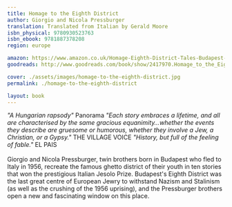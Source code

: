 ```yaml
---
title: Homage to the Eighth District
author: Giorgio and Nicola Pressburger
translation: Translated from Italian by Gerald Moore
isbn_physical: 9780930523763
isbn_ebook: 9781887378208
region: europe

amazon: https://www.amazon.co.uk/Homage-Eighth-District-Tales-Budapest-ebook/dp/B07H2MMTK2/
goodreads: http://www.goodreads.com/book/show/2417970.Homage_to_the_Eighth_District

cover: ./assets/images/homage-to-the-eighth-district.jpg
permalink: ./homage-to-the-eighth-district

layout: book
---
```

*"A Hungarian rapsody"* Panorama
*"Each story embraces a lifetime, and all are characterised by the same gracious equanimity…whether the events they describe are gruesome or humorous, whether they involve a Jew, a Christian, or a Gypsy."* THE VILLAGE VOICE
*"History, but full of the feeling of fable."* EL PAIS
<br><br>
Giorgio and Nicola Pressburger, twin brothers born in Budapest who fled to Italy in 1956, recreate the famous ghetto district of their youth in ten stories that won the prestigious Italian Jesolo Prize.
Budapest's Eighth District was the last great centre of European Jewry to withstand Nazism and Stalinism (as well as the crushing of the 1956 uprising), and the Pressburger brothers open a new and fascinating window on this place.